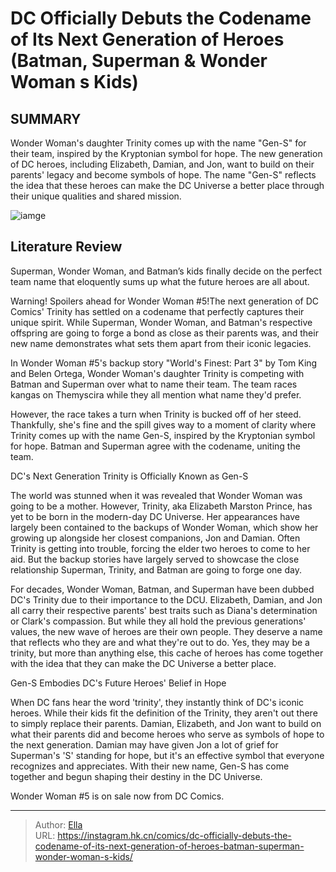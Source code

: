 # DC Officially Debuts the Codename of Its Next Generation of Heroes (Batman, Superman &amp; Wonder Woman s Kids)


## SUMMARY 



  Wonder Woman&#39;s daughter Trinity comes up with the name &#34;Gen-S&#34; for their team, inspired by the Kryptonian symbol for hope.   The new generation of DC heroes, including Elizabeth, Damian, and Jon, want to build on their parents&#39; legacy and become symbols of hope.   The name &#34;Gen-S&#34; reflects the idea that these heroes can make the DC Universe a better place through their unique qualities and shared mission.  

![iamge](https://static1.srcdn.com/wordpress/wp-content/uploads/2024/01/dc-next-generation-trinity-superman-batman.jpg)

## Literature Review

Superman, Wonder Woman, and Batman’s kids finally decide on the perfect team name that eloquently sums up what the future heroes are all about.




Warning! Spoilers ahead for Wonder Woman #5!The next generation of DC Comics&#39; Trinity has settled on a codename that perfectly captures their unique spirit. While Superman, Wonder Woman, and Batman&#39;s respective offspring are going to forge a bond as close as their parents was, and their new name demonstrates what sets them apart from their iconic legacies.




In Wonder Woman #5&#39;s backup story &#34;World&#39;s Finest: Part 3&#34; by Tom King and Belen Ortega, Wonder Woman&#39;s daughter Trinity is competing with Batman and Superman over what to name their team. The team races kangas on Themyscira while they all mention what name they&#39;d prefer.

          

However, the race takes a turn when Trinity is bucked off of her steed. Thankfully, she&#39;s fine and the spill gives way to a moment of clarity where Trinity comes up with the name Gen-S, inspired by the Kryptonian symbol for hope. Batman and Superman agree with the codename, uniting the team.


 DC&#39;s Next Generation Trinity is Officially Known as Gen-S 
          




The world was stunned when it was revealed that Wonder Woman was going to be a mother. However, Trinity, aka Elizabeth Marston Prince, has yet to be born in the modern-day DC Universe. Her appearances have largely been contained to the backups of Wonder Woman, which show her growing up alongside her closest companions, Jon and Damian. Often Trinity is getting into trouble, forcing the elder two heroes to come to her aid. But the backup stories have largely served to showcase the close relationship Superman, Trinity, and Batman are going to forge one day.

For decades, Wonder Woman, Batman, and Superman have been dubbed DC&#39;s Trinity due to their importance to the DCU. Elizabeth, Damian, and Jon all carry their respective parents&#39; best traits such as Diana&#39;s determination or Clark&#39;s compassion. But while they all hold the previous generations&#39; values, the new wave of heroes are their own people. They deserve a name that reflects who they are and what they&#39;re out to do. Yes, they may be a trinity, but more than anything else, this cache of heroes has come together with the idea that they can make the DC Universe a better place.






 Gen-S Embodies DC&#39;s Future Heroes&#39; Belief in Hope 
          

When DC fans hear the word &#39;trinity&#39;, they instantly think of DC&#39;s iconic heroes. While their kids fit the definition of the Trinity, they aren&#39;t out there to simply replace their parents. Damian, Elizabeth, and Jon want to build on what their parents did and become heroes who serve as symbols of hope to the next generation. Damian may have given Jon a lot of grief for Superman&#39;s &#39;S&#39; standing for hope, but it&#39;s an effective symbol that everyone recognizes and appreciates. With their new name, Gen-S has come together and begun shaping their destiny in the DC Universe.

Wonder Woman #5 is on sale now from DC Comics.



---

> Author: [Ella](https://instagram.hk.cn/)  
> URL: https://instagram.hk.cn/comics/dc-officially-debuts-the-codename-of-its-next-generation-of-heroes-batman-superman-wonder-woman-s-kids/  

